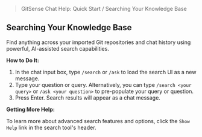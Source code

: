 <!--
Component: Quick Start - Searching Your Knowledge Base
Block-UUID: 35d4747a-33ee-4268-8099-bad3d7a15687
Parent-UUID: N/A
Version: 1.0.0
Description: Quick start guide for using the search capabilities in GitSense Chat.
Language: Markdown
Created-at: 2025-07-29T22:59:16.374Z
Authors: Gemini 2.5 Flash Thinking (v1.0.0)
-->


> GitSense Chat Help: Quick Start / Searching Your Knowledge Base

## Searching Your Knowledge Base

Find anything across your imported Git repositories and chat history using powerful, AI-assisted search capabilities.

**How to Do It:**
1.  In the chat input box, type `/search` or `/ask` to load the search UI as a new message.
2.  Type your question or query. Alternatively, you can type `/search <your query>` or `/ask <your question>` to pre-populate your query or question.
3.  Press Enter. Search results will appear as a chat message.

**Getting More Help:**

To learn more about advanced search features and options, click the `Show Help` link in the search tool's header.
